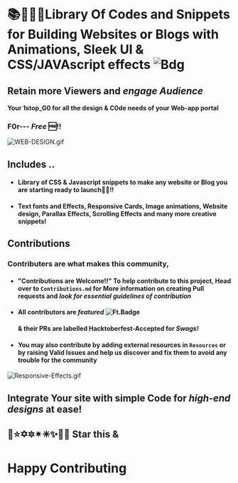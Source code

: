# 📚📕📗📘Library Of Codes and Snippets for Building Websites or Blogs with Animations, Sleek UI & CSS/JAVAscript effects ![Bdg](https://img.shields.io/apm/l/vim-mode?label=WebsiteLib&logo=https%3A%2F%2Finiko.uz%2Fwp-content%2Fuploads%2F2020%2F06%2Fgraphics.png&logoColor=Lightgreen)
## Retain more Viewers and _engage Audience_<br>
**Your 1stop_G0 for all the design & C0de needs of your Web-app portal** 
### F0r--- _Free_ 🆓!!
![WEB-DESIGN.gif](https://www.inventiva.global/wp-content/uploads/2019/05/Content-Optimised-for-SEO-2.gif)
## Includes ..
* #### Library of CSS & Javascript snippets to make any website or Blog you are starting ready to launch🚀🚀!!
* #### Text fonts and Effects, Responsive Cards, Image animations, Website design, Parallax Effects, Scrolling Effects and many more creative snippets!
## Contributions
### Contributers are what makes this community,
* #### "Contributions are Welcome!!" To help contribute to this project, Head over to `Contributions.md` for More information on creating Pull requests and _look for essential guidelines of contribution_
* #### All contributors are _featured_ ![Ft.Badge](https://img.shields.io/badge/Features-Swag-blue)
  #### & their PRs are labelled Hacktoberfest-Accepted for _Swags!_
* #### You may also contribute by adding external resources in `Resources` or by raising Valid Issues and help us discover and fix them to avoid any trouble for the community

![Responsive-Effects.gif](https://www.inventiva.global/wp-content/uploads/2019/05/Inventiva-Responsive-Web-Design.gif)
## Integrate Your site with simple Code for _high-end designs_ at ease!
## 🌟⭐✡🔯✴✳✨🌠🤩 Star this &
# Happy Contributing
